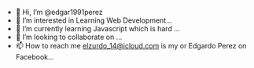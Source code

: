 - 👋 Hi, I’m @edgar1991perez
- 👀 I’m interested in Learning Web Development...
- 🌱 I’m currently learning Javascript which is hard ...
- 💞️ I’m looking to collaborate on ...
- 📫 How to reach me elzurdo_14@icloud.com is my or Edgardo Perez on Facebook...

<!---
edgar1991perez/edgar1991perez is a ✨ special ✨ repository because its `README.md` (this file) appears on your GitHub profile.
You can click the Preview link to take a look at your changes.
--->
